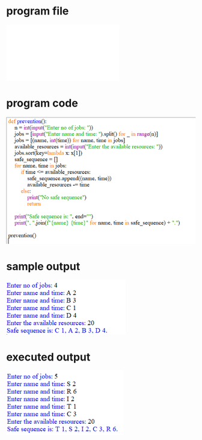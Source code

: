 

# program file
![program file](deadlock_prevention_566.py)

# program code 
![program code](deadlock_prevention_CODE_566.png)

# sample output
![sample output](deadlock_prevention_IO_566.png)

# executed output
![executed output](deadlock_prevention_EO_566.png)

